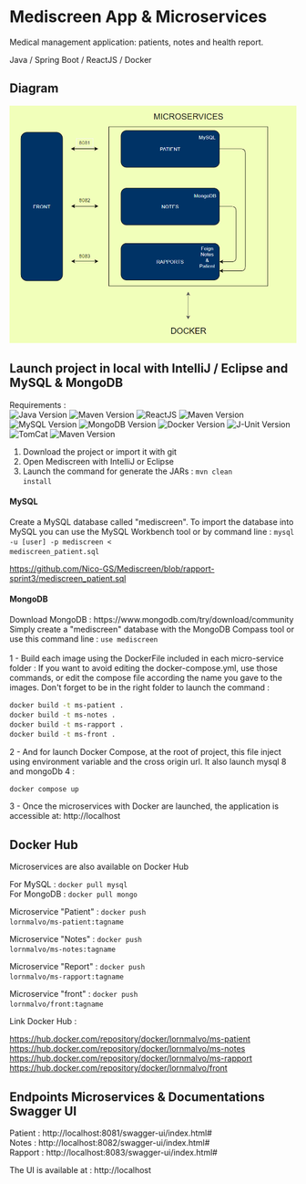 <h1>Mediscreen App & Microservices</h1>

Medical management application: patients, notes and health report.

Java / Spring Boot / ReactJS / Docker


<h2> Diagram </h2>

<p align="center">
  <img src="https://github.com/Nico-GS/Mediscreen/blob/rapport-sprint3/Sch%C3%A9maApp.PNG" />
</p>

<h2>Launch project in local with IntelliJ / Eclipse and MySQL & MongoDB</h2>

Requirements : <br/>
  ![Java Version](https://img.shields.io/badge/Java-1.8.x-red)
  ![Maven Version](https://img.shields.io/badge/Maven-4.0.0-blue)
  ![ReactJS](https://img.shields.io/badge/React.JS-17.0.2-blue)
  ![Maven Version](https://img.shields.io/badge/Maven-3.6.3-blue)
  ![MySQL Version](https://img.shields.io/badge/MySQL-8.x-cyan)
  ![MongoDB Version](https://img.shields.io/badge/MongoDB-4.x-green)
  ![Docker Version](https://img.shields.io/badge/Docker-20.10.2-cyan)
  ![J-Unit Version](https://img.shields.io/badge/JUnit-5.7.0-orange)
  ![TomCat](https://img.shields.io/badge/TomCat-9.0.41-brightgreen)
  ![Maven Version](https://img.shields.io/badge/Maven-4.0.0-blue)
  
1. Download the project or import it with git
2. Open Mediscreen with IntelliJ or Eclipse
3. Launch the command for generate the JARs : <code>mvn clean install</code>


<h4> MySQL </h4>

Create a MySQL database called "mediscreen".
To import the database into MySQL you can use the MySQL Workbench tool or by command line :
<code>mysql -u [user] -p mediscreen < mediscreen_patient.sql</code>

https://github.com/Nico-GS/Mediscreen/blob/rapport-sprint3/mediscreen_patient.sql
  
<h4>MongoDB</h4>
Download MongoDB : https://www.mongodb.com/try/download/community
<br/>
Simply create a "mediscreen" database with the MongoDB Compass tool or use this command line : <code>use mediscreen</code>  
  
  
<br/>
<br/>
1 - Build each image using the DockerFile included in each micro-service folder : If you want to avoid editing the docker-compose.yml, use those commands, or edit the compose file according the name you gave to the images. Don't forget to be in the right folder to launch the command : 
  
```bash
docker build -t ms-patient .
docker build -t ms-notes .
docker build -t ms-rapport .
docker build -t ms-front .
```

2 - And for launch Docker Compose, at the root of project, this file inject using environment variable and the cross origin url. It also launch mysql 8 and mongoDb 4 :

```bash
docker compose up
```
  
3 - Once the microservices with Docker are launched, the application is accessible at: http://localhost
  
  
<h2> Docker Hub </h2>
  
Microservices are also available on Docker Hub

For MySQL : <code>docker pull mysql</code>
<br/>
For MongoDB : <code>docker pull mongo</code>

Microservice "Patient" : <code>docker push lornmalvo/ms-patient:tagname</code>

Microservice "Notes" :   <code>docker push lornmalvo/ms-notes:tagname</code>

Microservice "Report" :  <code>docker push lornmalvo/ms-rapport:tagname</code>

Microservice "front" :   <code>docker push lornmalvo/front:tagname</code>

Link Docker Hub :

https://hub.docker.com/repository/docker/lornmalvo/ms-patient
<br/>
https://hub.docker.com/repository/docker/lornmalvo/ms-notes
<br/>
https://hub.docker.com/repository/docker/lornmalvo/ms-rapport
<br/>
https://hub.docker.com/repository/docker/lornmalvo/front

<h2>Endpoints Microservices & Documentations Swagger UI</h2>

Patient : http://localhost:8081/swagger-ui/index.html#
<br/>
Notes : http://localhost:8082/swagger-ui/index.html#
<br/>
Rapport : http://localhost:8083/swagger-ui/index.html#

The UI is available at : http://localhost
  
  


